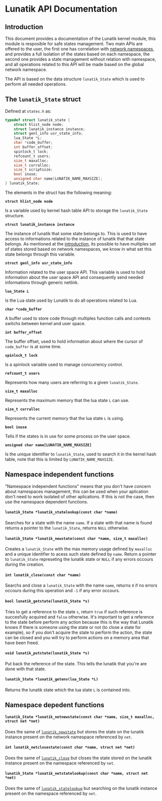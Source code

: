 # Lunatik API Documentation

## Introduction

This document provides a documentation of the Lunatik kernel module, this module is resposible for safe states management. Two main APIs are offered to the user, the first one has correlation with [network namespaces](https://man7.org/linux/man-pages/man8/ip-netns.8.html#DESCRIPTION), and provides a full isolation of the states based on each namespace, the second one provides a state management without relation with namespace, and all operations related to this API will be made based on the global network namespace.

The API is based on the data structure `lunatik_State` which is used to perform all needed operations.

## The `lunatik_State` struct

Defined at `states.h` as:

```c
typedef struct lunatik_state {
	struct hlist_node node;
	struct lunatik_instance instance;
	struct genl_info usr_state_info;
	lua_State *L;
	char *code_buffer;
	int buffer_offset;
	spinlock_t lock;
	refcount_t users;
	size_t maxalloc;
	size_t curralloc;
	size_t scriptsize;
	bool inuse;
	unsigned char name[LUNATIK_NAME_MAXSIZE];
} lunatik_State;
```

The elements in the struct has the following meaning:

**`struct hlist_node node`**

Is a variable used by kernel hash table API to storage the `lunatik_State` structure.

**`struct lunatik_instance instance`**

The instance of lunatik that some state belongs to. This is used to have access to informations related to the instance of lunatik that that state belongs. As mentioned at the [introduction](#introduction), its possible to have multiples set of states stored based on network namespaces, we know in what set this state belongs through this variable.

**`struct genl_info usr_state_info`**

Information related to the user space API. This variable is used to hold information about the user space API and consequently send needed informations through generic netlink.

**`lua_State L`**

Is the Lua state used by Lunatik to do all operations related to Lua.

**`char *code_buffer`**

A buffer used to store code through multiples function calls and contexts switchs between kernel and user space.

**`int buffer_offset`**

The buffer offset, used to hold information about where the cursor of `code_buffer` is at some time.

**`spinlock_t lock`**

Is a spinlock variable used to manage concurrency control.

**`refcount_t users`**

Represents how many users are referring to a given `lunatik_State`.

**`size_t maxalloc`**

Represents the maximum memory that the lua state `L` can use.

**`size_t curralloc`**

Represents the current memory that the lua state `L` is using.

**`bool inuse`**

Tells if the states is in use for some process on the user space.

**`unsigned char name[LUNATIK_NAME_MAXSIZE]`**

Is the unique identifier to `lunatik_State`, used to search it in the kernel hash table, note that this is limited by `LUNATIK_NAME_MAXSIZE`.

## Namespace independent functions

"Namespace independent functions" means that you don't have concern about namespaces management, this can be used when your aplication don't need to work isolated of other aplications. If this is not the case, then use the namespace dependent functions.

#### `lunatik_State *lunatik_statelookup(const char *name)`

Searches for a state with the name `name`. If a state with that name is found returns a pointer to the `lunatik_State`, returns `NULL` otherwise.

#### `lunatik_State *lunatik_newstate(const char *name, size_t maxalloc)`

Creates a `lunatik_State` with the max memory usage defined by `maxalloc` and a unique identifier to acess such state defined by `name`. Return a pointer to `lunatik_State` represeting the lunatik state or `NULL` if any errors occours during the creation.

#### `int lunatik_close(const char *name)`

Searchs and close a `lunatik_State` with the name `name`, returns `0` if no errors occours during this operation and `-1` if any error occours.

#### `bool lunatik_getstate(lunatik_State *s)`

Tries to get a reference to the state `s`, return `true` if such reference is succesfully acquired and `false` otherwise.
It's important to get a reference to the state before perform any action because this is the way that Lunatik knows if there is someone using the state or not (to close a state for example), so if you don't acquire the state to perform the action, the state can be closed and you will try to perform actions on a memory area that have been freed.

#### `void lunatik_putstate(lunatik_State *s)`

Put back the reference of the state. This tells the lunatik that you're are done with that state.

#### `lunatik_State *lunatik_getenv(lua_State *L)`

Returns the lunatik state which the lua state `L` is contained into.

## Namespace depedent functions

#### `lunatik_State *lunatik_netnewstate(const char *name, size_t maxalloc, struct net *net)`

Does the same of [`lunatik_newstate`](#lunatik_state-lunatik_newstatesize_t-maxalloc-const-char-name) but stores the state on the lunatik instance present on the network namespace referenced by `net`.

#### `int lunatik_netclosestate(const char *name, struct net *net)`

Does the same of [`lunatik_close`](#int-lunatik_closeconst-char-name) but closes the state stored on the lunatik instance present on the namespace referenced by `net`.

#### `lunatik_State *lunatik_netstatelookup(const char *name, struct net *net)`

Does the same of [`lunatik_statelookup`](#lunatik_state-lunatik_statelookupconst-char-name) but searching on the lunatik instance present on the namespace referenced by `net`.
